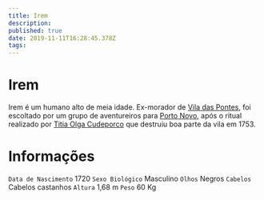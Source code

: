 ```yaml
---
title: Irem
description: 
published: true
date: 2019-11-11T16:28:45.378Z
tags: 
---
```


<!-- SUBTITLE: Visão geral sobre Irem -->

# Irem
Irem é um humano alto de meia idade. Ex-morador de [Vila das Pontes](/lugares/plano-material/drafeon/sudeste-de-drafeon/vila-das-pontes#vila-das-pontes), foi escoltado por um grupo de aventureiros para [Porto Novo](/lugares/plano-material/drafeon/sudeste-de-drafeon/porto-novo#porto-novo), após o ritual realizado por [Titia Olga Cudeporco](/individuos/titia-olga-cudeporco#titia-olga-cudeporco) que destruiu boa parte da vila em 1753.

# Informações
`Data de Nascimento` 1720 
`Sexo Biológico` Masculino
`Olhos` Negros
`Cabelos` Cabelos castanhos
`Altura` 1,68 m
`Peso` 60 Kg

